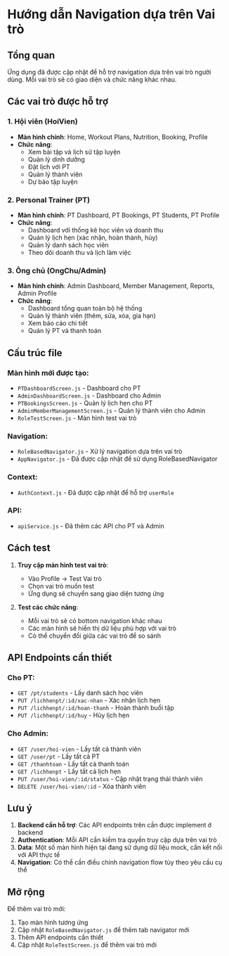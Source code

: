 # Hướng dẫn Navigation dựa trên Vai trò

## Tổng quan

Ứng dụng đã được cập nhật để hỗ trợ navigation dựa trên vai trò người dùng. Mỗi vai trò sẽ có giao diện và chức năng khác nhau.

## Các vai trò được hỗ trợ

### 1. Hội viên (HoiVien)
- **Màn hình chính**: Home, Workout Plans, Nutrition, Booking, Profile
- **Chức năng**: 
  - Xem bài tập và lịch sử tập luyện
  - Quản lý dinh dưỡng
  - Đặt lịch với PT
  - Quản lý thành viên
  - Dự báo tập luyện

### 2. Personal Trainer (PT)
- **Màn hình chính**: PT Dashboard, PT Bookings, PT Students, PT Profile
- **Chức năng**:
  - Dashboard với thống kê học viên và doanh thu
  - Quản lý lịch hẹn (xác nhận, hoàn thành, hủy)
  - Quản lý danh sách học viên
  - Theo dõi doanh thu và lịch làm việc

### 3. Ông chủ (OngChu/Admin)
- **Màn hình chính**: Admin Dashboard, Member Management, Reports, Admin Profile
- **Chức năng**:
  - Dashboard tổng quan toàn bộ hệ thống
  - Quản lý thành viên (thêm, sửa, xóa, gia hạn)
  - Xem báo cáo chi tiết
  - Quản lý PT và thanh toán

## Cấu trúc file

### Màn hình mới được tạo:
- `PTDashboardScreen.js` - Dashboard cho PT
- `AdminDashboardScreen.js` - Dashboard cho Admin
- `PTBookingsScreen.js` - Quản lý lịch hẹn cho PT
- `AdminMemberManagementScreen.js` - Quản lý thành viên cho Admin
- `RoleTestScreen.js` - Màn hình test vai trò

### Navigation:
- `RoleBasedNavigator.js` - Xử lý navigation dựa trên vai trò
- `AppNavigator.js` - Đã được cập nhật để sử dụng RoleBasedNavigator

### Context:
- `AuthContext.js` - Đã được cập nhật để hỗ trợ `userRole`

### API:
- `apiService.js` - Đã thêm các API cho PT và Admin

## Cách test

1. **Truy cập màn hình test vai trò**:
   - Vào Profile → Test Vai trò
   - Chọn vai trò muốn test
   - Ứng dụng sẽ chuyển sang giao diện tương ứng

2. **Test các chức năng**:
   - Mỗi vai trò sẽ có bottom navigation khác nhau
   - Các màn hình sẽ hiển thị dữ liệu phù hợp với vai trò
   - Có thể chuyển đổi giữa các vai trò để so sánh

## API Endpoints cần thiết

### Cho PT:
- `GET /pt/students` - Lấy danh sách học viên
- `PUT /lichhenpt/:id/xac-nhan` - Xác nhận lịch hẹn
- `PUT /lichhenpt/:id/hoan-thanh` - Hoàn thành buổi tập
- `PUT /lichhenpt/:id/huy` - Hủy lịch hẹn

### Cho Admin:
- `GET /user/hoi-vien` - Lấy tất cả thành viên
- `GET /user/pt` - Lấy tất cả PT
- `GET /thanhtoan` - Lấy tất cả thanh toán
- `GET /lichhenpt` - Lấy tất cả lịch hẹn
- `PUT /user/hoi-vien/:id/status` - Cập nhật trạng thái thành viên
- `DELETE /user/hoi-vien/:id` - Xóa thành viên

## Lưu ý

1. **Backend cần hỗ trợ**: Các API endpoints trên cần được implement ở backend
2. **Authentication**: Mỗi API cần kiểm tra quyền truy cập dựa trên vai trò
3. **Data**: Một số màn hình hiện tại đang sử dụng dữ liệu mock, cần kết nối với API thực tế
4. **Navigation**: Có thể cần điều chỉnh navigation flow tùy theo yêu cầu cụ thể

## Mở rộng

Để thêm vai trò mới:
1. Tạo màn hình tương ứng
2. Cập nhật `RoleBasedNavigator.js` để thêm tab navigator mới
3. Thêm API endpoints cần thiết
4. Cập nhật `RoleTestScreen.js` để thêm vai trò mới
